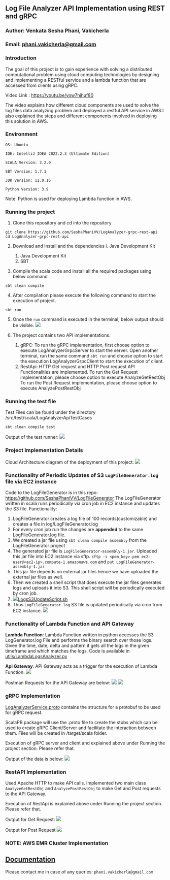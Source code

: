 
## Log File Analyzer API Implementation using REST and gRPC

### Author: Venkata Sesha Phani, Vakicherla
### Email: phani.vakicherla@gmail.com

### Introduction

The goal of this project is to gain experience with solving a distributed computational problem using cloud computing technologies by designing and implementing a RESTful service and a lambda function that are accessed from clients using gRPC.

Video Link : https://youtu.be/vow7hjhuf80

The video explains how different cloud components are used to solve the log files data analyzing problem and deployed a restful API service in AWS.I also explained the steps and different components involved in deploying this solution in AWS.

### Environment

```   
OS: Ubuntu

IDE: IntelliJ IDEA 2022.2.3 (Ultimate Edition)

SCALA Version: 3.2.0

SBT Version: 1.7.1

JDK Version: 11.0.16

Python Version: 3.9
```
Note: Python is used for deploying Lambda function in AWS.

### Running the project


1) Clone this repository and cd into the repository
```
git clone https://github.com/SeshaPhaniVV/LogAnalyzer-grpc-rest-api
cd LogAnalyzer-grpc-rest-api
```

2) Download and Install and the dependencies i. Java Development Kit
   1. Java Development Kit
   2. SBT 

3) Compile the scala code and install all the required packages using below command
````
sbt clean compile
````

4) After compilation please execute the following command to start the execution of project.

```
sbt run
```
5) Once the `run` command is executed in the terminal, below output should be visible. 
![](images/Image_1.png)

5) The project contains two API implementations.
   1. gRPC:
   To run the gRPC implementation, first choose option to execute LogAnalyzerGrpcServer to start the server.
   Open another terminal, run the same command `sbt run` and choose option to start the execution LogAnalyzerGrpcClient to start the execution of client.
   2. RestApi:
   HTTP Get request and HTTP Post request API Functionalities are implemented. 
   To run the Get Request implementation, please choose option to execute AnalyzeGetRestObj
   To run the Post Request implementation, please choose option to execute AnalyzePostRestObj

### Running the test file

Test Files can be found under the directory /src/test/scala/LogAnalyzerApiTestCases

````
sbt clean compile test
````
Output of the test runner:
![](images/Image_8.png)

### Project Implementation Details

Cloud Architecture diagram of the deployment of this project:
   ![](images/LogAnalyzerDeployment.png)

### Functionality of Periodic Updates of S3 `LogFileGenerator.log` file via EC2 instance 
   Code to the LogFileGenerator is in this repo: https://github.com/SeshaPhaniVV/LogFileGenerator
   The LogFileGenerator written in scala runs periodically via cron job in EC2 instance and updates the S3 file.
   Functionality:
   1. LogFileGenerator creates a log file of 100 records(customizable) and creates a file in log/LogFileGenerator.log
   2. For every cron job run the changes are **appended** to the same LogFileGenerator.log file.
   3. We created a jar file using `sbt clean compile assembly` from the LogFileGenerator project
   4. The generated jar file is `LogFileGenerator-assembly-1.jar`. Uploaded this jar file into EC2 instance via sftp. 
      `sftp -i <pem_key>.pem ec2-user@<ec2-ip>.compute-1.amazonaws.com` and `put LogFileGenerator-assembly-1.jar`
   5. This jar file depends on external jar files hence we have uploaded the external jar files as well.  
   6. Then we created a shell script that does execute the jar files generates logs and uploads it into S3. This shell script will be periodically executed by cron job. 
   7. ![](images/Image_3.png)[LogsS3UpdateScript.sh](utils/LogsS3UpdateScript.sh)
   8. Thus `LogFileGenerator.log` S3 file is updated periodically via cron from EC2 instance. 
   ![](images/Image_2.png)

### Functionality of Lambda Function and API Gateway
   **Lambda Function**:
      Lambda Function written in python accesses the S3 LogGenerator.log File and performs the binary search over those logs. 
      Given the time, date, delta and pattern it gets all the logs in the given timeframe and which matches the logs.
      Code is available in [utils/LambdaLogsAnalyzer.py](utils/LambdaLogsAnalyzer.py)

   **Api Gateway**:
      API Gateway acts as a trigger for the execution of Lambda Function.
      ![](images/Image_4.png)

   Postman Requests for the API Gateway are below:
      ![](images/Image_5.png)
      ![](images/Image_6.png)

### gRPC Implementation
[LogAnalyzerService.proto](src/main/protobuf/LogAnalyzerService.proto) contains the structure for a protobuf to be used for gRPC request.

ScalaPB package will use the .proto file to create the stubs which can be used to create gRPC Client/Server and facilitate the interaction between them. Files will be created in /target/scala folder.

Execution of gRPC server and client and explained above under Running the project section. Please refer that.

Output of the data is below:
![](images/Image_7.png)

### RestAPI Implementation
Used Apache HTTP to make API calls. Implemented two main class `AnalyzeGetRestObj` and `AnalyzePostRestObj` to make Get and Post requests to the API Gateway.

Execution of RestApi is explained above under Running the project section. Please refer that.

Output for Get Request:
![](images/Image_9.png)

Output for Post Request
![](images/Image_10.png)

### NOTE: AWS EMR Cluster Implementation
## [Documentation](https://github.com/SeshaPhaniVV/LogAnalyzer/blob/main/README.md)


Please contact me in case of any queries: `phani.vakicherla@gmail.com`
